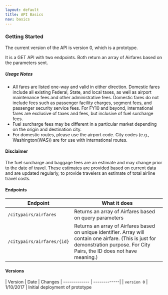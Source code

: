 ```yaml
---
layout: default
title: API Basics
nav: basics
---
```


### Getting Started

The current version of the API is version 0, which is a prototype.

It is a GET API with two endpoints. Both return an array of Airfares based on the parameters sent.

##### Usage Notes

 *  All fares are listed one-way and valid in either direction. Domestic fares include all existing Federal, State, and local taxes, as well as airport maintenance fees and other administrative fees. Domestic fares do not include fees such as passenger facility charges, segment fees, and passenger security service fees. For FY10 and beyond, international fares are exclusive of taxes and fees, but inclusive of fuel surcharge fees.
 *  Fuel surcharge fees may be different in a particular market depending on the origin and destination city.
 *  For domestic routes, please use the airport code. City codes (e.g., Washington(WAS)) are for use with international routes.

#### Disclaimer
The fuel surcharge and baggage fees are an estimate and may change prior to the date of travel. These estimates are provided based on current data and are updated regularly, to provide travelers an estimate of total airline travel costs.




#### Endpoints

| Endpoint | What it does |
| ------------- | -------------|
| ```/citypairs/airfares``` | Returns an array of Airfares based on query parameters
| ```/citypairs/airfares/{id}``` | Returns an array of Airfares based on unique identifier. Array will contain one airfare. (This is just for demonstration purpose. For City Pairs, the ID does not have meaning.)

#### Versions

| Version | Date | Changes
| ------------- | -------------|
| ```version 0``` | 1/10/2017 | Initial deployment of prototype




<body id="basics"></body>

